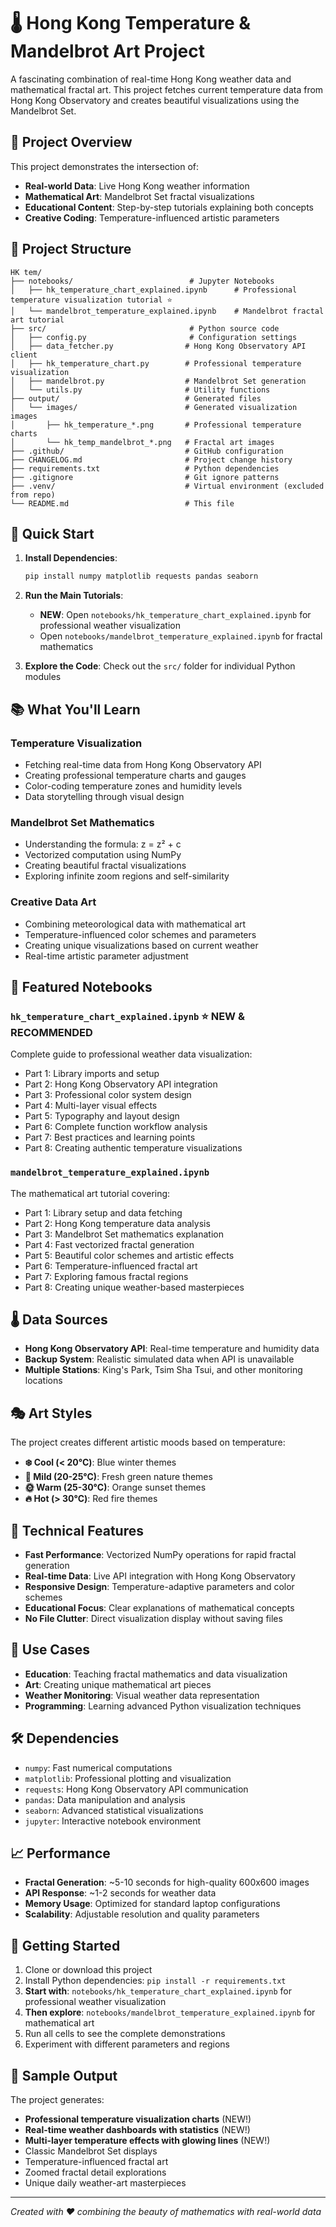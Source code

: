 # 🌡️ Hong Kong Temperature & Mandelbrot Art Project

A fascinating combination of real-time Hong Kong weather data and mathematical fractal art. This project fetches current temperature data from Hong Kong Observatory and creates beautiful visualizations using the Mandelbrot Set.

## 🎯 Project Overview

This project demonstrates the intersection of:
- **Real-world Data**: Live Hong Kong weather information
- **Mathematical Art**: Mandelbrot Set fractal visualizations  
- **Educational Content**: Step-by-step tutorials explaining both concepts
- **Creative Coding**: Temperature-influenced artistic parameters

## 📁 Project Structure

```
HK tem/
├── notebooks/                          # Jupyter Notebooks
│   ├── hk_temperature_chart_explained.ipynb      # Professional temperature visualization tutorial ⭐
│   └── mandelbrot_temperature_explained.ipynb    # Mandelbrot fractal art tutorial
├── src/                                # Python source code
│   ├── config.py                       # Configuration settings
│   ├── data_fetcher.py                # Hong Kong Observatory API client
│   ├── hk_temperature_chart.py        # Professional temperature visualization
│   ├── mandelbrot.py                  # Mandelbrot Set generation
│   └── utils.py                       # Utility functions
├── output/                            # Generated files
│   └── images/                        # Generated visualization images
│       ├── hk_temperature_*.png       # Professional temperature charts
│       └── hk_temp_mandelbrot_*.png   # Fractal art images
├── .github/                           # GitHub configuration
├── CHANGELOG.md                       # Project change history
├── requirements.txt                   # Python dependencies
├── .gitignore                         # Git ignore patterns
├── .venv/                             # Virtual environment (excluded from repo)
└── README.md                          # This file
```

## 🚀 Quick Start

1. **Install Dependencies**:
   ```bash
   pip install numpy matplotlib requests pandas seaborn
   ```

2. **Run the Main Tutorials**:
   - **NEW**: Open `notebooks/hk_temperature_chart_explained.ipynb` for professional weather visualization
   - Open `notebooks/mandelbrot_temperature_explained.ipynb` for fractal mathematics

3. **Explore the Code**:
   Check out the `src/` folder for individual Python modules

## 📚 What You'll Learn

### Temperature Visualization
- Fetching real-time data from Hong Kong Observatory API
- Creating professional temperature charts and gauges
- Color-coding temperature zones and humidity levels
- Data storytelling through visual design

### Mandelbrot Set Mathematics
- Understanding the formula: z = z² + c
- Vectorized computation using NumPy
- Creating beautiful fractal visualizations
- Exploring infinite zoom regions and self-similarity

### Creative Data Art
- Combining meteorological data with mathematical art
- Temperature-influenced color schemes and parameters
- Creating unique visualizations based on current weather
- Real-time artistic parameter adjustment

## 🎨 Featured Notebooks

### `hk_temperature_chart_explained.ipynb` ⭐ **NEW & RECOMMENDED**
Complete guide to professional weather data visualization:
- Part 1: Library imports and setup
- Part 2: Hong Kong Observatory API integration
- Part 3: Professional color system design
- Part 4: Multi-layer visual effects
- Part 5: Typography and layout design
- Part 6: Complete function workflow analysis
- Part 7: Best practices and learning points
- Part 8: Creating authentic temperature visualizations

### `mandelbrot_temperature_explained.ipynb` 
The mathematical art tutorial covering:
- Part 1: Library setup and data fetching
- Part 2: Hong Kong temperature data analysis  
- Part 3: Mandelbrot Set mathematics explanation
- Part 4: Fast vectorized fractal generation
- Part 5: Beautiful color schemes and artistic effects
- Part 6: Temperature-influenced fractal art
- Part 7: Exploring famous fractal regions
- Part 8: Creating unique weather-based masterpieces

## 🌡️ Data Sources

- **Hong Kong Observatory API**: Real-time temperature and humidity data
- **Backup System**: Realistic simulated data when API is unavailable
- **Multiple Stations**: King's Park, Tsim Sha Tsui, and other monitoring locations

## 🎭 Art Styles

The project creates different artistic moods based on temperature:
- **❄️ Cool (< 20°C)**: Blue winter themes
- **🍃 Mild (20-25°C)**: Fresh green nature themes  
- **🌞 Warm (25-30°C)**: Orange sunset themes
- **🔥 Hot (> 30°C)**: Red fire themes

## 🔧 Technical Features

- **Fast Performance**: Vectorized NumPy operations for rapid fractal generation
- **Real-time Data**: Live API integration with Hong Kong Observatory
- **Responsive Design**: Temperature-adaptive parameters and color schemes
- **Educational Focus**: Clear explanations of mathematical concepts
- **No File Clutter**: Direct visualization display without saving files

## 🎯 Use Cases

- **Education**: Teaching fractal mathematics and data visualization
- **Art**: Creating unique mathematical art pieces
- **Weather Monitoring**: Visual weather data representation
- **Programming**: Learning advanced Python visualization techniques

## 🛠️ Dependencies

- `numpy`: Fast numerical computations
- `matplotlib`: Professional plotting and visualization
- `requests`: Hong Kong Observatory API communication
- `pandas`: Data manipulation and analysis
- `seaborn`: Advanced statistical visualizations
- `jupyter`: Interactive notebook environment

## 📈 Performance

- **Fractal Generation**: ~5-10 seconds for high-quality 600x600 images
- **API Response**: ~1-2 seconds for weather data
- **Memory Usage**: Optimized for standard laptop configurations
- **Scalability**: Adjustable resolution and quality parameters

## 🌟 Getting Started

1. Clone or download this project
2. Install Python dependencies: `pip install -r requirements.txt`
3. **Start with**: `notebooks/hk_temperature_chart_explained.ipynb` for professional weather visualization
4. **Then explore**: `notebooks/mandelbrot_temperature_explained.ipynb` for mathematical art
5. Run all cells to see the complete demonstrations
6. Experiment with different parameters and regions

## 🎨 Sample Output

The project generates:
- **Professional temperature visualization charts** (NEW!)
- **Real-time weather dashboards with statistics** (NEW!)
- **Multi-layer temperature effects with glowing lines** (NEW!)
- Classic Mandelbrot Set displays
- Temperature-influenced fractal art
- Zoomed fractal detail explorations
- Unique daily weather-art masterpieces

---

*Created with ❤️ combining the beauty of mathematics with real-world data*
